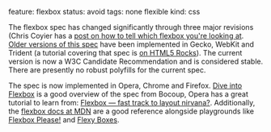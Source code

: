 feature: flexbox
status: avoid
tags: none flexible
kind: css

The flexbox spec has changed significantly through three major revisions (Chris Coyier has a [post on how to tell which flexbox you're looking at](http://css-tricks.com/old-flexbox-and-new-flexbox/). [Older versions of this spec](http://www.w3.org/TR/2009/WD-css3-flexbox-20090723/) have been implemented in Gecko, WebKit and Trident (a tutorial covering that spec is [on HTML5 Rocks](http://www.html5rocks.com/en/tutorials/flexbox/quick/)). The current version is now a W3C Candidate Recommendation and is considered stable. There are presently no robust polyfills for the current spec.

The spec is now implemented in Opera, Chrome and Firefox. [Dive into Flexbox](http://weblog.bocoup.com/dive-into-flexbox/) is a good overview of the spec from Bocoup, Opera has a great tutorial to learn from: [Flexbox — fast track to layout nirvana?](http://dev.opera.com/articles/view/flexbox-basics/). Additionally, the [flexbox docs at MDN](https://developer.mozilla.org/en-US/docs/CSS/Using_CSS_flexible_boxes) are a good reference alongside playgrounds like [Flexbox Please!](http://demo.agektmr.com/flexbox/) and [Flexy Boxes](http://the-echoplex.net/flexyboxes/).
